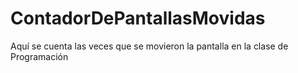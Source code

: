 # ContadorDePantallasMovidas
Aquí se cuenta las veces que se movieron la pantalla en la clase de Programación
